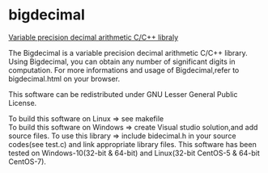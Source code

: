 # bigdecimal
[Variable precision decimal arithmetic C/C++ libraly](http://www.tinyforest.jp/oss/bigdecimal.html)

The Bigdecimal is a variable precision decimal arithmetic C/C++ library. 
Using Bigdecimal, you can obtain any number of significant digits in computation. 
For more informations and usage of Bigdecimal,refer to bigdecimal.html on your browser.

This software can be redistributed under GNU Lesser General Public License.

To build this software on Linux => see makefile    
To build this software on Windows => create Visual studio solution,and add source files. 
To use this library => include bidecimal.h in your source codes(see test.c) and link appropriate library files. 
This software has been tested on Windows-10(32-bit & 64-bit) and Linux(32-bit CentOS-5 & 64-bit CentOS-7). 

